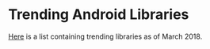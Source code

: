 # Trending Android Libraries

[Here](https://medium.com/@geekonjava/best-trending-android-libraries-of-march-2018-cd24da1dde16) is a list containing trending libraries as of March 2018.